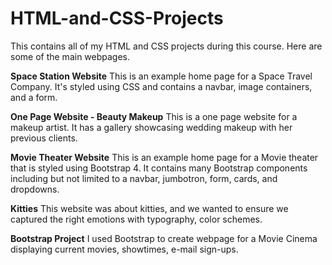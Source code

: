 # HTML-and-CSS-Projects
This contains all of my HTML and CSS projects during this course. Here are some of the main webpages.

<b>Space Station Website</b>
This is an example home page for a Space Travel Company. It's styled using CSS and contains a navbar, image containers, and a form.

<b>One Page Website - Beauty Makeup</b>
This is a one page website for a makeup artist. It has a gallery showcasing wedding makeup with her previous clients. 

<b>Movie Theater Website</b>
This is an example home page for a Movie theater that is styled using Bootstrap 4. It contains many Bootstrap components including but not limited to a navbar, jumbotron, form, cards, and dropdowns.

<b>Kitties</b> This website was about kitties, and we wanted to ensure we captured the right emotions with typography, color schemes. 

<b>Bootstrap Project</b> I used Bootstrap to create webpage for a Movie Cinema displaying current movies, showtimes, e-mail sign-ups.  
